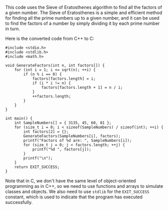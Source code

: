  This code uses the Sieve of Eratosthenes algorithm to find all the factors of a given number. The Sieve of Eratosthenes is a simple and efficient method for finding all the prime numbers up to a given number, and it can be used to find the factors of a number by simply dividing it by each prime number in turn.

Here is the converted code from C++ to C:
```
#include <stdio.h>
#include <stdlib.h>
#include <math.h>

void GenerateFactors(int n, int factors[]) {
    for (int i = 1; i <= sqrt(n); ++i) {
        if (n % i == 0) {
            factors[factors.length] = i;
            if (i * i != n) {
                factors[factors.length + 1] = n / i;
            }
            ++factors.length;
        }
    }
}

int main() {
    int SampleNumbers[] = { 3135, 45, 60, 81 };
    for (size_t i = 0; i < sizeof(SampleNumbers) / sizeof(int); ++i) {
        int factors[2] = {};
        GenerateFactors(SampleNumbers[i], factors);
        printf("Factors of %d are: ", SampleNumbers[i]);
        for (size_t j = 0; j < factors.length; ++j) {
            printf("%d ", factors[j]);
        }
        printf("\n");
    }
    return EXIT_SUCCESS;
}
```
Note that in C, we don't have the same level of object-oriented programming as in C++, so we need to use functions and arrays to simulate classes and objects. We also need to use `stdlib` for the `EXIT_SUCCESS` constant, which is used to indicate that the program has executed successfully.
